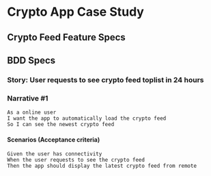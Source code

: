 # Crypto App Case Study

## Crypto Feed Feature Specs

## BDD Specs

### Story: User requests to see crypto feed toplist in 24 hours

### Narrative #1

```
As a online user
I want the app to automatically load the crypto feed
So I can see the newest crypto feed
```

#### Scenarios (Acceptance criteria)

```
Given the user has connectivity
When the user requests to see the crypto feed
Then the app should display the latest crypto feed from remote
```